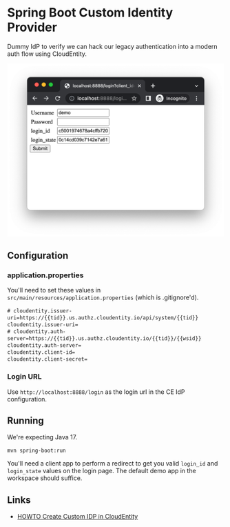 # Spring Boot Custom Identity Provider

Dummy IdP to verify we can hack our legacy authentication into a modern
auth flow using CloudEntity.

![login screen](./docs/login.png)

## Configuration

### application.properties
You'll need to set these values in `src/main/resources/application.properties` (which is .gitignore'd).

```properties
# cloudentity.issuer-uri=https://{{tid}}.us.authz.cloudentity.io/api/system/{{tid}}
cloudentity.issuer-uri=
# cloudentity.auth-server=https://{{tid}}.us.authz.cloudentity.io/{{tid}}/{{wsid}}
cloudentity.auth-server=
cloudentity.client-id=
cloudentity.client-secret=
```

### Login URL

Use `http://localhost:8888/login` as the login url in the CE IdP configuration.

## Running

We're expecting Java 17.

```shell
mvn spring-boot:run
```

You'll need a client app to perform a redirect to get you valid
`login_id` and `login_state` values on the login page. The default demo app 
in the workspace should suffice.


## Links

- [HOWTO Create Custom IDP in CloudEntity](https://cloudentity.com/developers/howtos/identities/custom-idp/)